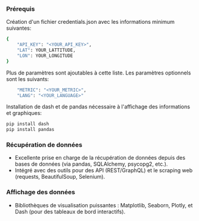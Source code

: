 ### Prérequis
Création d'un fichier credentials.json avec les informations minimum suivantes:
```bash
{
    "API_KEY": "<YOUR_API_KEY>",
    "LAT": YOUR_LATTITUDE,
    "LON": YOUR_LONGITUDE
}
```
Plus de paramètres sont ajoutables à cette liste.
Les paramètres optionnels sont les suivants:
```bash
    "METRIC": "<YOUR_METRIC>",
    "LANG": "<YOUR_LANGUAGE>"
```
Installation de dash et de pandas nécessaire à l'affichage des informations et graphiques:
```bash
pip install dash
pip install pandas
```

### Récupération de données
- Excellente prise en charge de la récupération de données depuis des bases de données (via pandas, SQLAlchemy, psycopg2, etc.).
- Intégré avec des outils pour des API (REST/GraphQL) et le scraping web (requests, BeautifulSoup, Selenium).

### Affichage des données
- Bibliothèques de visualisation puissantes : Matplotlib, Seaborn, Plotly, et Dash (pour des tableaux de bord interactifs).